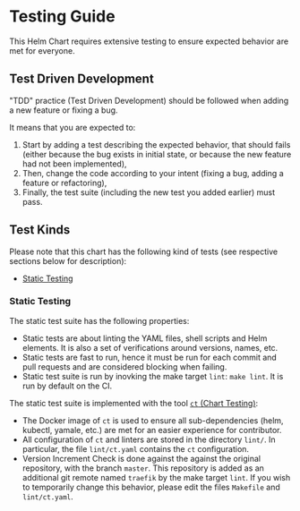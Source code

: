 # Testing Guide

This Helm Chart requires extensive testing to ensure expected behavior are met for everyone.

## Test Driven Development

"TDD" practice (Test Driven Development) should be followed when adding a new feature or fixing a bug.

It means that you are expected to:

1. Start by adding a test describing the expected behavior, that should fails (either because the bug exists in initial state, or because the new feature had not been implemented),
2. Then, change the code according to your intent (fixing a bug, adding a feature or refactoring),
3. Finally, the test suite (including the new test you added earlier) must pass.

## Test Kinds

Please note that this chart has the following kind of tests (see respective sections below for description):

- [Static Testing](#static-testing)

<!-- TODO: Add Unit testing -->

<!-- TODO: Add E2E testing -->

### Static Testing

The static test suite has the following properties:

- Static tests are about linting the YAML files, shell scripts and Helm elements. It is also a set of verifications around versions, names, etc.
- Static tests are fast to run, hence it must be run for each commit and pull requests and are considered blocking when failing.
- Static test suite is run by inovking the make target `lint`: `make lint`. It is run by default on the CI.

The static test suite is implemented with the tool [`ct` (Chart Testing)](https://github.com/helm/chart-testing):

- The Docker image of `ct` is used to ensure all sub-dependencies (helm, kubectl, yamale, etc.) are met for an easier experience for contributor.
- All configuration of `ct` and linters are stored in the directory `lint/`. In particular, the file `lint/ct.yaml` contains
the `ct` configuration.
- Version Increment Check is done against the against the original repository, with the branch `master`. This repository is added as an additional git remote named `traefik` by the make target `lint`. If you wish to temporarily change this behavior, please edit the files `Makefile` and `lint/ct.yaml`.
